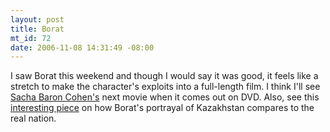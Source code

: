 ```yaml
--- 
layout: post
title: Borat
mt_id: 72
date: 2006-11-08 14:31:49 -08:00
---
```

I saw Borat this weekend and though I would say it was good, it feels like a stretch to make the character's exploits into a full-length film.  I think I'll see [Sacha Baron Cohen's](http://www.imdb.com/name/nm0056187/) next movie when it comes out on DVD.  Also, see this [interesting piece](http://www.slate.com/id/2152789/?nav=ais) on how Borat's portrayal of Kazakhstan compares to the real nation.
